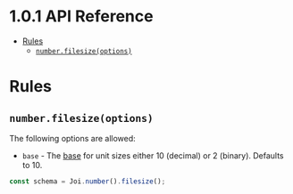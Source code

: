 <!-- version -->
# 1.0.1 API Reference
<!-- versionstop -->

<!-- toc -->

- [Rules](#rules)
  - [`number.filesize(options)`](#numberfilesizeoptions)

<!-- tocstop -->

# Rules

## `number.filesize(options)`

The following options are allowed:
- `base` - The [base](https://en.wikipedia.org/wiki/Gigabyte#Definition) for unit sizes either 10 (decimal) or 2 (binary). Defaults to 10.

```js
const schema = Joi.number().filesize();
```
